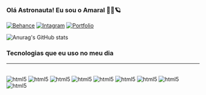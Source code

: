 
### Olá Astronauta! Eu sou o Amaral 🧑‍🚀🪐


[![Behance](https://img.shields.io/badge/-Behance-blue?style=for-the-badge&logo=behance&logoColor=white)](https://www.behance.net/messier-amaral) [![Intagram](https://img.shields.io/badge/Instagram-E4405F?style=for-the-badge&logo=instagram&logoColor=white)](https://instagram.com/amaral_dev) [![Portfolio](https://img.shields.io/badge/website-000000?style=for-the-badge&logo=About.me&logoColor=white)](https://messieramaral.com) 

![Anurag's GitHub stats](https://github-readme-stats.vercel.app/api?username=anuraghazra&show_icons=true&theme=tokyonight)

### Tecnologias que eu uso no meu dia

<div style="display: inline_block"><hr/><br>
   <img align="center" src="https://img.shields.io/badge/Python-14354C?style=for-the-badge&logo=python&logoColor=white" alt="html5">
   <img align="center" src="https://img.shields.io/badge/HTML5-E34F26?style=for-the-badge&logo=html5&logoColor=white" alt="html5">
   <img align="center" src="https://img.shields.io/badge/CSS3-1572B6?style=for-the-badge&logo=css3&logoColor=white" alt="html5">
   <img align="center" src="https://img.shields.io/badge/JavaScript-323330?style=for-the-badge&logo=javascript&logoColor=F7DF1E" alt="html5">
   <img align="center" src="https://img.shields.io/badge/Node.js-43853D?style=for-the-badge&logo=node.js&logoColor=white" alt="html5">
   <img align="center" src="https://img.shields.io/badge/Kotlin-0095D5?&style=for-the-badge&logo=kotlin&logoColor=white" alt="html5">
   <img align="center" src="https://img.shields.io/badge/React-20232A?style=for-the-badge&logo=react&logoColor=61DAFB" alt="html5">
   <img align="center" src="https://img.shields.io/badge/Tailwind_CSS-38B2AC?style=for-the-badge&logo=tailwind-css&logoColor=white" alt="html5">
   <img align="center" src="https://img.shields.io/badge/Flask-000000?style=for-the-badge&logo=flask&logoColor=white" alt="html5">

</div>
